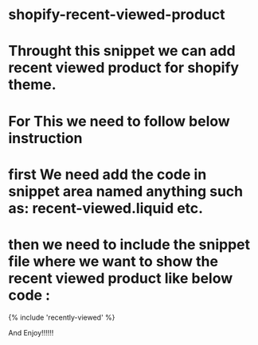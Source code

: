 # shopify-recent-viewed-product
# Throught this snippet we can add recent viewed product for shopify theme. 
# For This we need to follow below instruction
# first We need add the code in snippet area named anything such as: recent-viewed.liquid etc.
# then we need to include the snippet file where we want to show the recent viewed product like below code :
{% include 'recently-viewed' %}

And Enjoy!!!!!!
